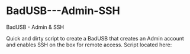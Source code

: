 # BadUSB---Admin-SSH
BadUSB - Admin &amp; SSH

Quick and dirty script to create a BadUSB that creates an Admin account and enables SSH on the box for remote access.
Script located here:

